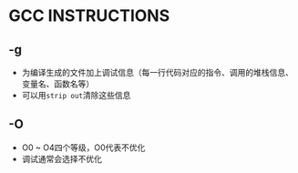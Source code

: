 # GCC INSTRUCTIONS

## -g
- 为编译生成的文件加上调试信息（每一行代码对应的指令、调用的堆栈信息、变量名、函数名等）
- 可以用`strip out`清除这些信息
  
## -O
- O0 ~ O4四个等级，O0代表不优化
- 调试通常会选择不优化